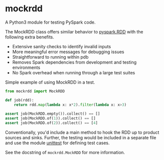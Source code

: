 # mockrdd
A Python3 module for testing PySpark code.

The MockRDD class offers similar behavior to [pyspark.RDD](http://spark.apache.org/docs/2.1.0/api/python/pyspark.html#pyspark.RDD) with the following
extra benefits.
* Extensive sanity checks to identify invalid inputs
* More meaningful error messages for debugging issues
* Straightforward to running within pdb
* Removes Spark dependencies from development and testing environments
* No Spark overhead when running through a large test suites

Simple example of using MockRDD in a test.
```python
from mockrdd import MockRDD

def job(rdd):
    return rdd.map(lambda x: x*2).filter(lambda x: x>3)
   
assert job(MockRDD.empty()).collect() == [] 
assert job(MockRDD.of(1)).collect() == [] 
assert job(MockRDD.of(2)).collect() == [4] 
```

Conventionally, you'd include a main method to hook the RDD up to product sources and sinks.
Further, the testing would be included in a separate file and use the module
[unittest](https://docs.python.org/3/library/unittest.html) for defining test cases.

See the docstring of `mockrdd.MockRDD` for more information.
